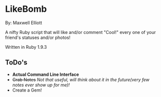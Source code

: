 LikeBomb
========
By: Maxwell Elliott

A nifty Ruby script that will like and/or comment "Cool!" every one of your friend's statuses and/or photos!

Written in Ruby 1.9.3

ToDo's
---------------
* **Actual Command Line Interface**
* <s>Grab Notes</s> *Not that useful, will think about it in the future(very few notes ever show up for me)!*
* Create a Gem!
